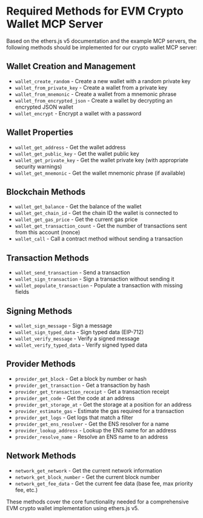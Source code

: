 # Required Methods for EVM Crypto Wallet MCP Server

Based on the ethers.js v5 documentation and the example MCP servers, the following methods should be implemented for our crypto wallet MCP server:

## Wallet Creation and Management
- `wallet_create_random` - Create a new wallet with a random private key
- `wallet_from_private_key` - Create a wallet from a private key
- `wallet_from_mnemonic` - Create a wallet from a mnemonic phrase
- `wallet_from_encrypted_json` - Create a wallet by decrypting an encrypted JSON wallet
- `wallet_encrypt` - Encrypt a wallet with a password

## Wallet Properties
- `wallet_get_address` - Get the wallet address
- `wallet_get_public_key` - Get the wallet public key
- `wallet_get_private_key` - Get the wallet private key (with appropriate security warnings)
- `wallet_get_mnemonic` - Get the wallet mnemonic phrase (if available)

## Blockchain Methods
- `wallet_get_balance` - Get the balance of the wallet
- `wallet_get_chain_id` - Get the chain ID the wallet is connected to
- `wallet_get_gas_price` - Get the current gas price
- `wallet_get_transaction_count` - Get the number of transactions sent from this account (nonce)
- `wallet_call` - Call a contract method without sending a transaction

## Transaction Methods
- `wallet_send_transaction` - Send a transaction
- `wallet_sign_transaction` - Sign a transaction without sending it
- `wallet_populate_transaction` - Populate a transaction with missing fields

## Signing Methods
- `wallet_sign_message` - Sign a message
- `wallet_sign_typed_data` - Sign typed data (EIP-712)
- `wallet_verify_message` - Verify a signed message
- `wallet_verify_typed_data` - Verify signed typed data

## Provider Methods
- `provider_get_block` - Get a block by number or hash
- `provider_get_transaction` - Get a transaction by hash
- `provider_get_transaction_receipt` - Get a transaction receipt
- `provider_get_code` - Get the code at an address
- `provider_get_storage_at` - Get the storage at a position for an address
- `provider_estimate_gas` - Estimate the gas required for a transaction
- `provider_get_logs` - Get logs that match a filter
- `provider_get_ens_resolver` - Get the ENS resolver for a name
- `provider_lookup_address` - Lookup the ENS name for an address
- `provider_resolve_name` - Resolve an ENS name to an address

## Network Methods
- `network_get_network` - Get the current network information
- `network_get_block_number` - Get the current block number
- `network_get_fee_data` - Get the current fee data (base fee, max priority fee, etc.)

These methods cover the core functionality needed for a comprehensive EVM crypto wallet implementation using ethers.js v5.
